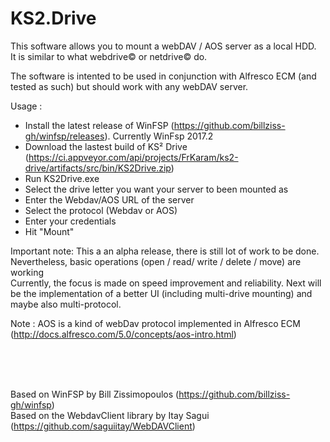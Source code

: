 # KS2.Drive
This software allows you to mount a webDAV / AOS server as a local HDD.<br/>
It is similar to what webdrive© or netdrive© do.

The software is intented to be used in conjunction with Alfresco ECM (and tested as such) but should work with any webDAV server.

Usage :
- Install the latest release of WinFSP (https://github.com/billziss-gh/winfsp/releases). Currently WinFsp 2017.2
- Download the lastest build of KS² Drive (https://ci.appveyor.com/api/projects/FrKaram/ks2-drive/artifacts/src/bin/KS2Drive.zip)
- Run KS2Drive.exe
- Select the drive letter you want your server to been mounted as
- Enter the Webdav/AOS URL of the server
- Select the protocol (Webdav or AOS)
- Enter your credentials
- Hit "Mount"

Important note:
This a an alpha release, there is still lot of work to be done.<br/>
Nevertheless, basic operations (open / read/ write / delete / move) are working<br/>
Currently, the focus is made on speed improvement and reliability.
Next will be the implementation of a better UI (including multi-drive mounting) and maybe also multi-protocol.

Note :
AOS is a kind of webDav protocol implemented in Alfresco ECM (http://docs.alfresco.com/5.0/concepts/aos-intro.html)

<br/>
<br/>
<br/>

Based on WinFSP by Bill Zissimopoulos (https://github.com/billziss-gh/winfsp)<br/>
Based on the WebdavClient library by Itay Sagui (https://github.com/saguiitay/WebDAVClient)
